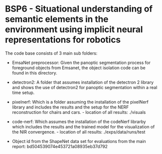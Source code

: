 # BSP6 - Situational understanding of semantic elements in the environment using implicit neural representations for robotics

The code base consists of 3 main sub folders:

  - EmsaNet preprocessor: Given the panoptic segmentation process for foreground objects from Emsanet, the object isolation code can be found in this directory.

  - detectron2: A folder that assumes installation of the detectron 2 library and shows the use of detectron2 for panoptic segmentation within a real time setup.
  
  - pixelnerf: Which is a folder assuming the installation of the pixelNerf library and includes the results and the setup for the NERF reconstruction for chairs and cars.
              - location of all results: ./visuals
  
  - code-nerf: Which assumes the installation of the codeNerf librarby which includes the results and the trained model for the visualization of the NIR convergence.
              - location of all results: ./exps/data/runs/test
 
 - Object id from the ShapeNet data set for evaluations from the main report: bd504539074e453721a08935eb37d792
             
